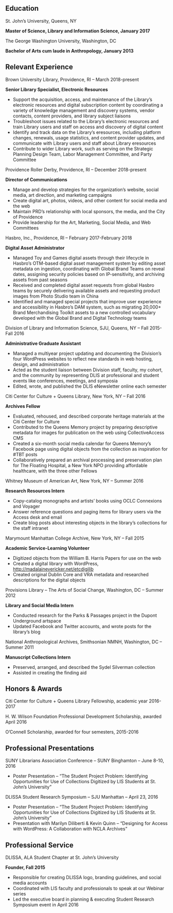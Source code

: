 ## Education

St. John’s University, Queens, NY

**Master of Science, Library and Information Science, January 2017**

The George Washington University, Washington, DC

**Bachelor of Arts cum laude in Anthropology, January 2013**

## Relevant Experience

Brown University Library, Providence, RI – March 2018-present

**Senior Library Specialist, Electronic Resources**
* Support the acquisition, access, and maintenance of the Library’s electronic resources and digital subscription content by coordinating a variety of knowledge management and discovery systems, vendor contacts, content providers, and library subject liaisons
* Troubleshoot issues related to the Library’s electronic resources and train Library users and staff on access and discovery of digital content
* Identify and track data on the Library’s eresources, including platform changes, renewals, usage statistics, and content provider updates, and communicate with Library users and staff about Library eresources
* Contribute to wider Library work, such as serving on the Strategic Planning Design Team, Labor Management Committee, and Party Committee 


Providence Roller Derby, Providence, RI – December 2018-present

**Director of Communications**
* Manage and develop strategies for the organization’s website, social media, art direction, and marketing campaigns
* Create digital art, photos, videos, and other content for social media and the web
* Maintain PRD’s relationship with local sponsors, the media, and the City of Providence
* Provide leadership for the Art, Marketing, Social Media, and Web Committees


Hasbro, Inc., Providence, RI – February 2017-February 2018 

**Digital Asset Administrator**
* Managed Toy and Games digital assets through their lifecycle in Hasbro’s OTM-based digital asset management system by editing asset metadata on ingestion, coordinating with Global Brand Teams on reveal dates, assigning security policies based on IP-sensitivity, and archiving assets from past seasons 
* Received and completed digital asset requests from global Hasbro teams by securely delivering available assets and requesting product images from Photo Studio team in China 
* Identified and managed special projects that improve user experience and accessibility in Hasbro’s DAM system, such as migrating 20,000+ Brand Merchandising Toolkit assets to a new controlled vocabulary developed with the Global Brand and Digital Technology teams 


Division of Library and Information Science, SJU, Queens, NY – Fall 2015-Fall 2016 

**Administrative Graduate Assistant**
* Managed a multiyear project updating and documenting the Division’s four WordPress websites to reflect new standards in web hosting, design, and administration 
* Acted as the student liaison between Division staff, faculty, my cohort, and the community by representing DLIS at professional and student events like conferences, meetings, and symposia 
* Edited, wrote, and published the DLIS eNewsletter online each semester 


Citi Center for Culture + Queens Library, New York, NY – Fall 2016 

**Archives Fellow**
* Evaluated, rehoused, and described corporate heritage materials at the Citi Center for Culture 
* Contributed to the Queens Memory project by preparing descriptive metadata for images for publication on the web using CollectiveAccess CMS 
* Created a six-month social media calendar for Queens Memory’s Facebook page using digital objects from the collection as inspiration for #TBT posts 
* Collaboratively prepared an archival processing and preservation plan for The Floating Hospital, a New York NPO providing affordable healthcare, with the three other Fellows 


Whitney Museum of American Art, New York, NY – Summer 2016

**Research Resources Intern**
* Copy-catalog monographs and artists’ books using OCLC Connexions and Voyager
* Answer reference questions and paging items for library users via the Access desk and email
* Create blog posts about interesting objects in the library’s collections for the staff intranet


Marymount Manhattan College Archive, New York, NY – Fall 2015

**Academic Service-Learning Volunteer**
* Digitized objects from the William B. Harris Papers for use on the web
* Created a digital library with WordPress, http://madalainevericker.net/etcdigilib
* Created original Dublin Core and VRA metadata and researched descriptions for the digital objects


Provisions Library – The Arts of Social Change, Washington, DC – Summer 2012

**Library and Social Media Intern**
* Conducted research for the Parks & Passages project in the Dupont Underground artspace
* Updated Facebook and Twitter accounts, and wrote posts for the library’s blog


National Anthropological Archives, Smithsonian NMNH, Washington, DC – Summer 2011

**Manuscript Collections Intern**
* Preserved, arranged, and described the Sydel Silverman collection
* Assisted in creating the finding aid

## Honors & Awards

Citi Center for Culture + Queens Library Fellowship, academic year 2016-2017

H. W. Wilson Foundation Professional Development Scholarship, awarded April 2016

O’Connell Scholarship, awarded for four semesters, 2015-2016

## Professional Presentations

SUNY Librarians Association Conference – SUNY Binghamton – June 8-10, 2016
* Poster Presentation – “The Student Project Problem: Identifying Opportunities for Use of Collections Digitized by LIS Students at St. John’s University”


DLISSA Student Research Symposium – SJU Manhattan – April 23, 2016
* Poster Presentation – “The Student Project Problem: Identifying Opportunities for Use of Collections Digitized by LIS Students at St. John’s University”
* Presentation with Marilyn Diliberti & Kevin Quinn – “Designing for Access with WordPress: A Collaboration with NCLA Archives”


## Professional Service

DLISSA, ALA Student Chapter at St. John’s University

**Founder, Fall 2015**
* Responsible for creating DLISSA logo, branding guidelines, and social media accounts
* Coordinated with LIS faculty and professionals to speak at our Webinar series
* Led the executive board in planning & executing Student Research Symposium event in April 2016
